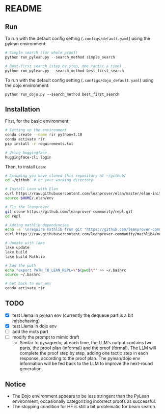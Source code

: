 # README

## Run
To run with the default config setting (`.configs/default.yaml`) using the pylean environment:
```python
# Simple search (for whole proof)
python run_pylean.py --search_method simple_search

# Best-first search (step by step, one tactic a time)
python run_pylean.py --search_method best_first_search
```

To run with the default config setting (`.configs/dojo_default.yaml`) using the dojo environment:
```
python run_dojo.py --search_method best_first_search
```


## Installation
First, for the basic environment:
```bash
# Setting up the environment
conda create --name rir python=3.10
conda activate rir
pip install -r requirements.txt

# Using huggingface
huggingface-cli login
```

Then, to install `Lean`:
```bash
# Assuming you have cloned this repository at ~/github/
cd ~/github  # or your working directory

# Install Lean with Elan
curl https://raw.githubusercontent.com/leanprover/elan/master/elan-init.sh -sSf | sh
source $HOME/.elan/env

# Fix the leanprover
git clone https://github.com/leanprover-community/repl.git
cd repl

# Adding mathlib dependencies
echo -e '\nrequire mathlib from git "https://github.com/leanprover-community/mathlib4"' >> lakefile.lean
curl https://raw.githubusercontent.com/leanprover-community/mathlib4/master/lean-toolchain -o lean-toolchain

# Update with lake
lake update
lake build
lake build Mathlib

# Add the path
echo "export PATH_TO_LEAN_REPL=\"$(pwd)\"" >> ~/.bashrc
source ~/.bashrc

# Get back to our env
conda activate rir
```

<!-- require mathlib from git "https://github.com/leanprover-community/mathlib4.git" @ "38dbcd8285bc4b1391619c12f158a7409f3dfc12" -->

## TODO
- [x] test Llema in pylean env (currently the dequeue part is a bit misbehaving)
- [x] test Llema in dojo env
- [ ] add the mcts part
- [ ] modify the prompt to mimic draft
    - Similar to pysagredo, at each time, the LLM's output contains two parts, the proof plan (informal) and the proof (formal). The LLM will complete the proof step by step, adding one tactic step in each response, according to the proof plan. The pylean/dojo env information will be fed back to the LLM to improve the next-round generation.

## Notice
- The Dojo environment appears to be less stringent than the PyLean environment, occasionally categorizing incorrect proofs as successful.
- The stopping condition for HF is still a bit problematic for beam search.

